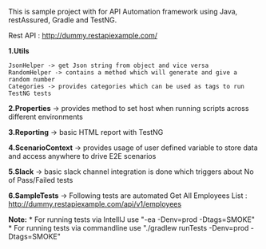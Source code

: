 This is sample project with for API Automation framework using Java, restAssured, Gradle and TestNG.

Rest API : http://dummy.restapiexample.com/

**1.Utils**

    JsonHelper -> get Json string from object and vice versa
    RandomHelper -> contains a method which will generate and give a random number
    Categories -> provides categories which can be used as tags to run TestNG tests

**2.Properties** -> provides method to set host when running scripts across different environments

**3.Reporting** -> basic HTML report with TestNG

**4.ScenarioContext** -> provides usage of user defined variable to store data and access anywhere to drive E2E scenarios

**5.Slack** -> basic slack channel integration is done which triggers about No of Pass/Failed tests

**6.SampleTests** -> Following tests are automated
        Get All Employees List : http://dummy.restapiexample.com/api/v1/employees



**Note:**
        * For running tests via IntellIJ use "-ea -Denv=prod -Dtags=SMOKE"
        * For running tests via commandline use "./gradlew runTests -Denv=prod -Dtags=SMOKE"

